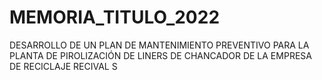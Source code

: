 # MEMORIA_TITULO_2022
DESARROLLO DE UN PLAN DE MANTENIMIENTO PREVENTIVO PARA LA PLANTA DE PIROLIZACIÓN DE LINERS DE CHANCADOR DE LA EMPRESA DE RECICLAJE RECIVAL S
